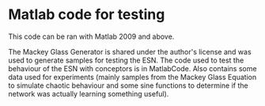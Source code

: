 # Matlab code for testing
This code can be ran with Matlab 2009 and above.

The Mackey Glass Generator is shared under the author's license and was used to generate samples for testing the ESN.
The code used to test the behaviour of the ESN with conceptors is in MatlabCode.
Also contains some data used for experiments (mainly samples from the Mackey Glass Equation to simulate chaotic behaviour and some sine functions to determine if the network was actually learning something useful).